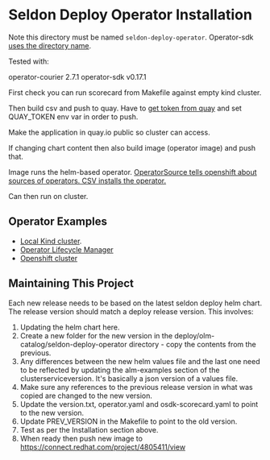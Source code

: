 # Seldon Deploy Operator Installation

Note this directory must be named `seldon-deploy-operator`. Operator-sdk [uses the directory name](https://github.com/operator-framework/operator-sdk/issues/2333).

Tested with: 

operator-courier 2.7.1
operator-sdk v0.17.1

First check you can run scorecard from Makefile against empty kind cluster.

Then build csv and push to quay. Have to [get token from quay](https://github.com/operator-framework/community-operators/blob/master/docs/testing-operators.md#quay-login) and set QUAY_TOKEN env var in order to push.

Make the application in quay.io public so cluster can access.

If changing chart content then also build image (operator image) and push that.

Image runs the helm-based operator. [OperatorSource tells openshift about sources of operators. CSV installs the operator.](https://github.com/tmckayus/olm-testing-example)

Can then run on cluster.

## Operator Examples

 * [Local Kind cluster](docs/samples/operator/local/README.md).
 * [Operator Lifecycle Manager](docs/samples/operator/olm/README.md)
 * [Openshift cluster](docs/samples/operator/openshift/README.md)

## Maintaining This Project

Each new release needs to be based on the latest seldon deploy helm chart. The release version should match a deploy release version. This involves:

1) Updating the helm chart here.
2) Create a new folder for the new version in the deploy/olm-catalog/seldon-deploy-operator directory - copy the contents from the previous.
3) Any differences between the new helm values file and the last one need to be reflected by updating the alm-examples section of the clusterserviceversion. It's basically a json version of a values file.
4) Make sure any references to the previous release version in what was copied are changed to the new version.
5) Update the version.txt, operator.yaml and osdk-scorecard.yaml to point to the new version.
6) Update PREV_VERSION in the Makefile to point to the old version.
7) Test as per the Installation section above.
8) When ready then push new image to https://connect.redhat.com/project/4805411/view
